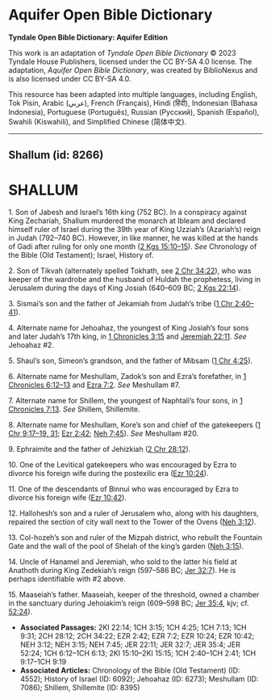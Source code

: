 # Aquifer Open Bible Dictionary

**Tyndale Open Bible Dictionary: Aquifer Edition**

This work is an adaptation of *Tyndale Open Bible Dictionary* © 2023 Tyndale House Publishers, licensed under the CC BY\-SA 4\.0 license. The adaptation, *Aquifer Open Bible Dictionary*, was created by BiblioNexus and is also licensed under CC BY\-SA 4\.0\.

This resource has been adapted into multiple languages, including English, Tok Pisin, Arabic (عربي), French (Français), Hindi (हिंदी), Indonesian (Bahasa Indonesia), Portuguese (Português), Russian (Русский), Spanish (Español), Swahili (Kiswahili), and Simplified Chinese (简体中文).



--------------------------------

## Shallum (id: 8266)

SHALLUM
=======

1\. Son of Jabesh and Israel’s 16th king (752 BC). In a conspiracy against King Zechariah, Shallum murdered the monarch at Ibleam and declared himself ruler of Israel during the 39th year of King Uzziah’s (Azariah’s) reign in Judah (792–740 BC). However, in like manner, he was killed at the hands of Gadi after ruling for only one month ([2 Kgs 15:10–15](https://ref.ly/2Kgs15:10-2Kgs15:15)). *See* Chronology of the Bible (Old Testament); Israel, History of.

2\. Son of Tikvah (alternately spelled Tokhath, see [2 Chr 34:22](https://ref.ly/2Chr34:22)), who was keeper of the wardrobe and the husband of Huldah the prophetess, living in Jerusalem during the days of King Josiah (640–609 BC; [2 Kgs 22:14](https://ref.ly/2Kgs22:14)).

3\. Sismai’s son and the father of Jekamiah from Judah’s tribe ([1 Chr 2:40–41](https://ref.ly/1Chr2:40-1Chr2:41)).

4\. Alternate name for Jehoahaz, the youngest of King Josiah’s four sons and later Judah’s 17th king, in [1 Chronicles 3:15](https://ref.ly/1Chr3:15) and [Jeremiah 22:11](https://ref.ly/Jer22:11). *See* Jehoahaz \#2.

5\. Shaul’s son, Simeon’s grandson, and the father of Mibsam ([1 Chr 4:25](https://ref.ly/1Chr4:25)).

6\. Alternate name for Meshullam, Zadok’s son and Ezra’s forefather, in [1 Chronicles 6:12–13](https://ref.ly/1Chr6:12-1Chr6:13) and [Ezra 7:2](https://ref.ly/Ezra7:2). *See* Meshullam \#7.

7\. Alternate name for Shillem, the youngest of Naphtali’s four sons, in [1 Chronicles 7:13](https://ref.ly/1Chr7:13). *See* Shillem, Shillemite.

8\. Alternate name for Meshullam, Kore’s son and chief of the gatekeepers ([1 Chr 9:17–19, 31](https://ref.ly/1Chr9:17-1Chr9:19,1Chr9:31); [Ezr 2:42](https://ref.ly/Ezra2:42); [Neh 7:45](https://ref.ly/Neh7:45)). *See* Meshullam \#20.

9\. Ephraimite and the father of Jehizkiah ([2 Chr 28:12](https://ref.ly/2Chr28:12)).

10\. One of the Levitical gatekeepers who was encouraged by Ezra to divorce his foreign wife during the postexilic era ([Ezr 10:24](https://ref.ly/Ezra10:24)).

11\. One of the descendants of Binnui who was encouraged by Ezra to divorce his foreign wife ([Ezr 10:42](https://ref.ly/Ezra10:42)).

12\. Hallohesh’s son and a ruler of Jerusalem who, along with his daughters, repaired the section of city wall next to the Tower of the Ovens ([Neh 3:12](https://ref.ly/Neh3:12)).

13\. Col\-hozeh’s son and ruler of the Mizpah district, who rebuilt the Fountain Gate and the wall of the pool of Shelah of the king’s garden ([Neh 3:15](https://ref.ly/Neh3:15)).

14\. Uncle of Hanamel and Jeremiah, who sold to the latter his field at Anathoth during King Zedekiah’s reign (597–586 BC; [Jer 32:7](https://ref.ly/Jer32:7)). He is perhaps identifiable with \#2 above.

15\. Maaseiah’s father. Maaseiah, keeper of the threshold, owned a chamber in the sanctuary during Jehoiakim’s reign (609–598 BC; [Jer 35:4](https://ref.ly/Jer35:4), kjv; cf. [52:24](https://ref.ly/Jer52:24)).

* **Associated Passages:** 2KI 22:14; 1CH 3:15; 1CH 4:25; 1CH 7:13; 1CH 9:31; 2CH 28:12; 2CH 34:22; EZR 2:42; EZR 7:2; EZR 10:24; EZR 10:42; NEH 3:12; NEH 3:15; NEH 7:45; JER 22:11; JER 32:7; JER 35:4; JER 52:24; 1CH 6:12–1CH 6:13; 2KI 15:10–2KI 15:15; 1CH 2:40–1CH 2:41; 1CH 9:17–1CH 9:19
* **Associated Articles:** Chronology of the Bible (Old Testament) (ID: 4552); History of Israel (ID: 6092); Jehoahaz (ID: 6273); Meshullam (ID: 7086); Shillem, Shillemite (ID: 8395)

